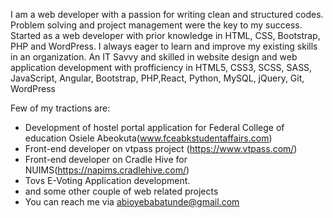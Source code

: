 I am a web developer with a passion for writing clean and structured codes. 
Problem solving and project management were the key to my success.
Started as a web developer with prior knowledge in HTML, CSS, Bootstrap, PHP and WordPress. I always eager to learn and improve my existing skills in an organization. 
An IT Savvy and skilled in website design and web application development with profficiency in HTML5, CSS3, SCSS, SASS, JavaScript, Angular, Bootstrap, PHP,React, Python, MySQL, jQuery, Git, WordPress

Few of my tractions are:
- Development of hostel portal application for Federal College of education Osiele Abeokuta(www.fceabkstudentaffairs.com) 
- Front-end developer on vtpass project (https://www.vtpass.com/)
- Front-end developer on Cradle Hive for NUIMS(https://napims.cradlehive.com/)
- Tovs E-Voting Application development. 
- and some other couple of web related projects
- You can reach me via abioyebabatunde@gmail.com

